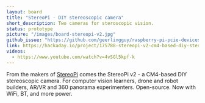 ```yaml
---
layout: board
title: "StereoPi - DIY stereoscopic camera"
short_description: Two cameras for steroscopic vision.
status: prototype
picture: "/images/board-stereopi-v2.jpg"
github_issue: "https://github.com/geerlingguy/raspberry-pi-pcie-devices/issues/25#issuecomment-734928825"
link: https://hackaday.io/project/175788-stereopi-v2-cm4-based-diy-stereoscopic-camera
videos:
  - https://www.youtube.com/watch?v=4vSGl5kpf-k
---
```

From the makers of [StereoPi](https://stereopi.com) comes the StereoPi v2 - a CM4-based DIY stereoscopic camera. For computer vision learners, drone and robot builders, AR/VR and 360 panorama experimenters. Open-source. Now with WiFi, BT, and more power.